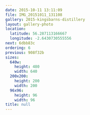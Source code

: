 ```yaml
---
date: 2015-10-11 13:11:09
file: IMG_20151011_131108
gallery: 2015-kingsbarns-distillery
layout: gallery-photo
location:
  latitude: 56.287113166667
  longitude: -2.6430730555556
next: 6dbb83c
ordering: 6
previous: 908f32b
sizes:
  640w:
    height: 480
    width: 640
  200x200:
    height: 200
    width: 200
  96x96:
    height: 96
    width: 96
title: null
---
```

